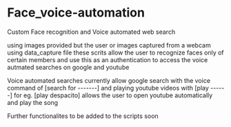 # Face_voice-automation
Custom Face recognition and Voice automated web search


using images provided but the user or images captured from a webcam using data_capture file these scrits allow the user to recognize faces only of certain members and use this as an authentication to access the voice autmated searches on google and youtube

Voice automated searches currently allow google search with the voice command of [search for -------]  and playing youtube videos with [play ------] for eg. [play despacito] allows the user to open youtube automatically and play the song


Further functionalites to be added to the scripts soon
